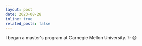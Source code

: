 ```yaml
---
layout: post
date: 2023-08-28
inline: true
related_posts: false
---
```


I began a master's program at Carnegie Mellon University. :sparkles: :smile:
